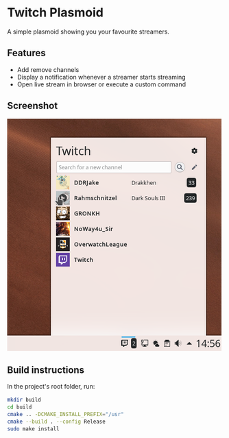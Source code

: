 Twitch Plasmoid
===============
A simple plasmoid showing you your favourite streamers. 

Features
--------
* Add remove channels
* Display a notification whenever a streamer starts streaming
* Open live stream in browser or execute a custom command

Screenshot
----------
![Screenshot](/twitch-plasmoid.png)

Build instructions
------------------
In the project's root folder, run:
```bash
mkdir build
cd build
cmake .. -DCMAKE_INSTALL_PREFIX="/usr"
cmake --build . --config Release
sudo make install
```
